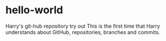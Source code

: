 # hello-world
Harry's git-hub repository try out
This is the first time that Harry understands about GitHub, repositories, branches and commits.
